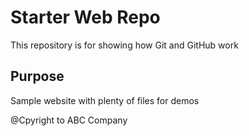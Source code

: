 # Starter Web Repo

This repository is for showing how Git and GitHub work

## Purpose

Sample website with plenty of files for demos

@Cpyright to ABC Company